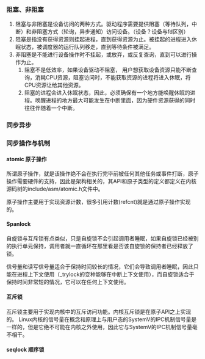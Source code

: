 ### 阻塞、非阻塞
1. 阻塞与非阻塞是设备访问的两种方式。驱动程序需要提供阻塞（等待队列，中断）和非阻塞方式（轮询，异步通知）访问设备。（设备？设备与fd区别）
2. 阻塞是指没有获得资源则挂起进程，直到获得资源为止。被挂起的进程进入休眠状态，被调度器的运行队列移走，直到等待条件被满足。
3. 非阻塞是不能进行设备操作时不挂起，或放弃，或反复查询，直到可以进行操作为止。
    1) 阻塞不是低效率，如果设备驱动不阻塞， 用户想获取设备资源只能不断查询，消耗CPU资源，阻塞访问时，不能获取资源的进程将进入休眠，将CPU资源让给其他资源。
    2) 阻塞的进程会进入休眠状态，因此，必须确保有一个地方能唤醒休眠的进程。唤醒进程的地方最大可能发生在中断里面，因为硬件资源获得的同时往往伴随着一个中断。

### 同步异步


### 同步操作与机制

#### atomic 原子操作
所谓原子操作，就是该操作绝不会在执行完毕前被任何其他任务或事件打断，原子操作需要硬件的支持，因此是架构相关的，其API和原子类型的定义都定义在内核源码树的include/asm/atomic.h文件中。

原子操作主要用于实现资源计数，很多引用计数(refcnt)就是通过原子操作实现的。

#### Spanlock
自旋锁与互斥锁有点类似，只是自旋锁不会引起调用者睡眠，如果自旋锁已经被别的执行单元保持，调用者就一直循环在那里看是否该自旋锁的保持者已经释放了锁。


信号量和读写信号量适合于保持时间较长的情况，它们会导致调用者睡眠，因此只能在进程上下文使用（_trylock的变种能够在中断上下文使用），而自旋锁适合于保持时间非常短的情况，它可以在任何上下文使用。

#### 互斥锁
互斥锁主要用于实现内核中的互斥访问功能。内核互斥锁是在原子API之上实现的。
Linux内核的信号量在概念和原理上与用户态的SystemV的IPC机制信号量是一样的，但是它绝不可能在内核之外使用，因此它与SystemV的IPC机制信号量毫不相干。

#### seqlock 顺序锁
